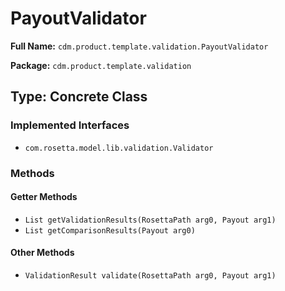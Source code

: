 # PayoutValidator

**Full Name:** `cdm.product.template.validation.PayoutValidator`

**Package:** `cdm.product.template.validation`

## Type: Concrete Class

### Implemented Interfaces

- `com.rosetta.model.lib.validation.Validator`

### Methods

#### Getter Methods

- `List getValidationResults(RosettaPath arg0, Payout arg1)`
- `List getComparisonResults(Payout arg0)`

#### Other Methods

- `ValidationResult validate(RosettaPath arg0, Payout arg1)`

